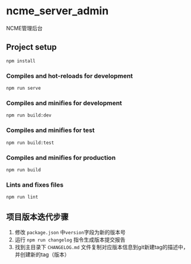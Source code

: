 # ncme_server_admin
NCME管理后台

## Project setup
```
npm install
```
### Compiles and hot-reloads for development
```
npm run serve
```
### Compiles and minifies for development
```
npm run build:dev
```
### Compiles and minifies for test
```
npm run build:test
```
### Compiles and minifies for production
```
npm run build
```
### Lints and fixes files
```
npm run lint
```

## 项目版本迭代步骤
1. 修改 `package.json` 中`version`字段为新的版本号
2. 运行 `npm run changelog` 指令生成版本提交报告
3. 找到主目录下 `CHANGELOG.md` 文件复制对应版本信息到git新建tag的描述中，并创建新的tag（版本）


